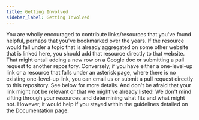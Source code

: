 ```yaml
---
title: Getting Involved
sidebar_label: Getting Involved
---
```


You are wholly encouraged to contribute links/resources that you've found helpful, perhaps that you've bookmarked over the years. If the resource would fall under a topic that is already aggregated on some other website that is linked here, you should add that resource directly to that website. That might entail adding a new row on a Google doc or submitting a pull request to another repository. Conversely, if you have either a one-level-up link or a resource that falls under an asterisk page, where there is no existing one-level-up link, you can email us or submit a pull request directly to this repository. See below for more details. And don't be afraid that your link might not be relevant or that we might've already listed! We don't mind sifting through your resources and determining what fits and what might not. However, it would help if you stayed within the guidelines detailed on the Documentation page.
